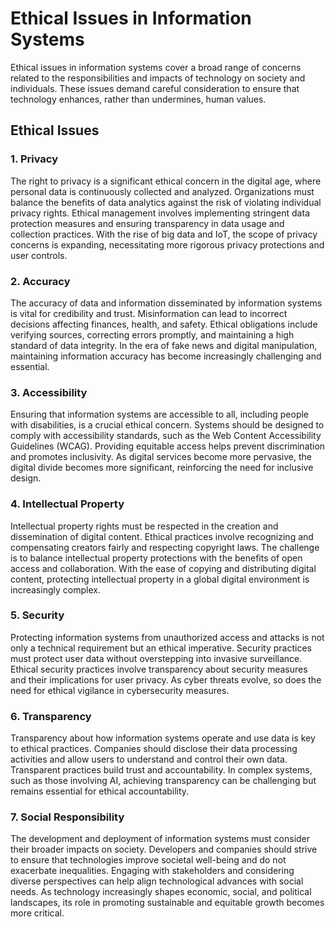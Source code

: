 # Ethical Issues in Information Systems

Ethical issues in information systems cover a broad range of concerns related to the responsibilities and impacts of technology on society and individuals. These issues demand careful consideration to ensure that technology enhances, rather than undermines, human values.

## Ethical Issues

### 1. **Privacy**
The right to privacy is a significant ethical concern in the digital age, where personal data is continuously collected and analyzed.
Organizations must balance the benefits of data analytics against the risk of violating individual privacy rights.
Ethical management involves implementing stringent data protection measures and ensuring transparency in data usage and collection practices.
With the rise of big data and IoT, the scope of privacy concerns is expanding, necessitating more rigorous privacy protections and user controls.

### 2. **Accuracy**
The accuracy of data and information disseminated by information systems is vital for credibility and trust.
Misinformation can lead to incorrect decisions affecting finances, health, and safety.
Ethical obligations include verifying sources, correcting errors promptly, and maintaining a high standard of data integrity.
In the era of fake news and digital manipulation, maintaining information accuracy has become increasingly challenging and essential.

### 3. **Accessibility**
Ensuring that information systems are accessible to all, including people with disabilities, is a crucial ethical concern.
Systems should be designed to comply with accessibility standards, such as the Web Content Accessibility Guidelines (WCAG).
Providing equitable access helps prevent discrimination and promotes inclusivity.
As digital services become more pervasive, the digital divide becomes more significant, reinforcing the need for inclusive design.

### 4. **Intellectual Property** 
Intellectual property rights must be respected in the creation and dissemination of digital content.
Ethical practices involve recognizing and compensating creators fairly and respecting copyright laws.
The challenge is to balance intellectual property protections with the benefits of open access and collaboration.
With the ease of copying and distributing digital content, protecting intellectual property in a global digital environment is increasingly complex.

### 5. **Security**
Protecting information systems from unauthorized access and attacks is not only a technical requirement but an ethical imperative.
Security practices must protect user data without overstepping into invasive surveillance.
Ethical security practices involve transparency about security measures and their implications for user privacy.
As cyber threats evolve, so does the need for ethical vigilance in cybersecurity measures.

### 6. **Transparency**
Transparency about how information systems operate and use data is key to ethical practices.
Companies should disclose their data processing activities and allow users to understand and control their own data.
Transparent practices build trust and accountability.
In complex systems, such as those involving AI, achieving transparency can be challenging but remains essential for ethical accountability.

### 7. **Social Responsibility**
The development and deployment of information systems must consider their broader impacts on society.
Developers and companies should strive to ensure that technologies improve societal well-being and do not exacerbate inequalities.
Engaging with stakeholders and considering diverse perspectives can help align technological advances with social needs.
As technology increasingly shapes economic, social, and political landscapes, its role in promoting sustainable and equitable growth becomes more critical.

